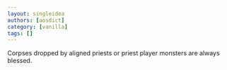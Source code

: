 ```yaml
---
layout: singleidea
authors: [aosdict]
category: [vanilla]
tags: []
---
```

Corpses dropped by aligned priests or priest player monsters are always blessed.
